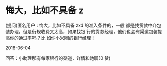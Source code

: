 # 悔大，比如不具备 z

(提问)匿名用户 : 悔大，比如不具备 zxd 的准入条件的，一般 都是找贷款中介包装办理，但是行规收费又太高，如果找银 行的贷款经理，他们也会有渠道包装提高你的通过率吗？比 如你小米圈的银行经理！

2018-06-04

回答：小助理那有每家银行的渠道，详情和她聊(0 赞)